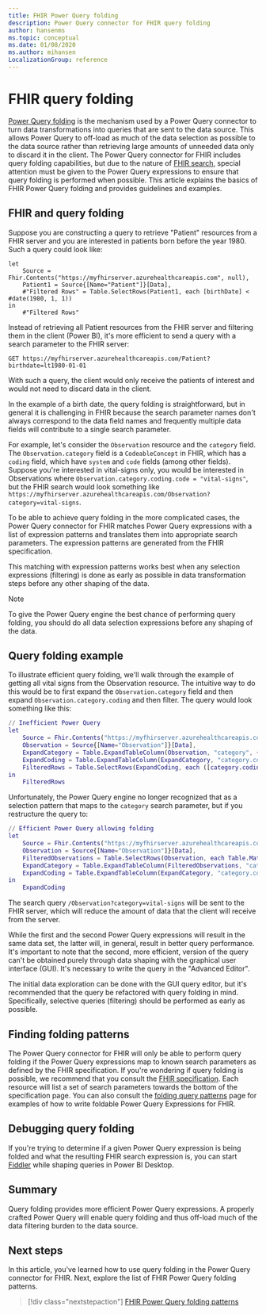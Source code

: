 ```yaml
---
title: FHIR Power Query folding
description: Power Query connector for FHIR query folding
author: hansenms
ms.topic: conceptual
ms.date: 01/08/2020
ms.author: mihansen
LocalizationGroup: reference
---
```


# FHIR query folding

[Power Query folding](../../power-query-folding.md) is the mechanism used by a Power Query connector to turn data transformations into queries that are sent to the data source. This allows Power Query to off-load as much of the data selection as possible to the data source rather than retrieving large amounts of unneeded data only to discard it in the client. The Power Query connector for FHIR includes query folding capabilities, but due to the nature of [FHIR search](https://www.hl7.org/fhir/search.html), special attention must be given to the Power Query expressions to ensure that query folding is performed when possible. This article explains the basics of FHIR Power Query folding and provides guidelines and examples.

## FHIR and query folding

Suppose you are constructing a query to retrieve "Patient" resources from a FHIR server and you are interested in patients born before the year 1980. Such a query could look like:

```
let
    Source = Fhir.Contents("https://myfhirserver.azurehealthcareapis.com", null),
    Patient1 = Source{[Name="Patient"]}[Data],
    #"Filtered Rows" = Table.SelectRows(Patient1, each [birthDate] < #date(1980, 1, 1))
in
    #"Filtered Rows"
```

Instead of retrieving all Patient resources from the FHIR server and filtering them in the client (Power BI), it's more efficient to send a query with a search parameter to the FHIR server:

```
GET https://myfhirserver.azurehealthcareapis.com/Patient?birthdate=lt1980-01-01
```

With such a query, the client would only receive the patients of interest and would not need to discard data in the client.

In the example of a birth date, the query folding is straightforward, but in general it is challenging in FHIR because the search parameter names don't always correspond to the data field names and frequently multiple data fields will contribute to a single search parameter. 

For example, let's consider the `Observation` resource and the `category` field. The `Observation.category` field is a `CodeableConcept` in FHIR, which has a `coding` field, which have `system` and `code` fields (among other fields). Suppose you're interested in vital-signs only, you would be interested in Observations where `Observation.category.coding.code = "vital-signs"`, but the FHIR search would look something like `https://myfhirserver.azurehealthcareapis.com/Observation?category=vital-signs`.

To be able to achieve query folding in the more complicated cases, the Power Query connector for FHIR matches Power Query expressions with a list of expression patterns and translates them into appropriate search parameters. The expression patterns are generated from the FHIR specification.

This matching with expression patterns works best when any selection expressions (filtering) is done as early as possible in data transformation steps before any other shaping of the data.

> [!Note]
> To give the Power Query engine the best chance of performing query folding, you should do all data selection expressions before any shaping of the data.

## Query folding example

To illustrate efficient query folding, we'll walk through the example of getting all vital signs from the Observation resource. The intuitive way to do this would be to first expand the `Observation.category` field and then expand `Observation.category.coding` and then filter. The query would look something like this:

```M
// Inefficient Power Query
let
    Source = Fhir.Contents("https://myfhirserver.azurehealthcareapis.com", null),
    Observation = Source{[Name="Observation"]}[Data],
    ExpandCategory = Table.ExpandTableColumn(Observation, "category", {"coding"}, {"category.coding"}),
    ExpandCoding = Table.ExpandTableColumn(ExpandCategory, "category.coding", {"system", "code"}, {"category.coding.system", "category.coding.code"}),
    FilteredRows = Table.SelectRows(ExpandCoding, each ([category.coding.code] = "vital-signs"))
in
    FilteredRows
```

Unfortunately, the Power Query engine no longer recognized that as a selection pattern that maps to the `category` search parameter, but if you restructure the query to:

```M
// Efficient Power Query allowing folding
let
    Source = Fhir.Contents("https://myfhirserver.azurehealthcareapis.com", null),
    Observation = Source{[Name="Observation"]}[Data],
    FilteredObservations = Table.SelectRows(Observation, each Table.MatchesAnyRows([category], each Table.MatchesAnyRows([coding], each [code] = "vital-signs"))),
    ExpandCategory = Table.ExpandTableColumn(FilteredObservations, "category", {"coding"}, {"category.coding"}),
    ExpandCoding = Table.ExpandTableColumn(ExpandCategory, "category.coding", {"system", "code"}, {"category.coding.system", "category.coding.code"})
in
    ExpandCoding
```

The search query `/Observation?category=vital-signs` will be sent to the FHIR server, which will reduce the amount of data that the client will receive from the server.

While the first and the second Power Query expressions will result in the same data set, the latter will, in general, result in better query performance. It's important to note that the second, more efficient, version of the query can't be obtained purely through data shaping with the graphical user interface (GUI). It's necessary to write the query in the "Advanced Editor".

The initial data exploration can be done with the GUI query editor, but it's recommended that the query be refactored with query folding in mind. Specifically, selective queries (filtering) should be performed as early as possible.

## Finding folding patterns

The Power Query connector for FHIR will only be able to perform query folding if the Power Query expressions map to known search parameters as defined by the FHIR specification. If you're wondering if query folding is possible, we recommend that you consult the [FHIR specification](https://hl7.org/fhir). Each resource will list a set of search parameters towards the bottom of the specification page. You can also consult the [folding query patterns](FHIR-QueryFoldingPatterns.md) page for examples of how to write foldable Power Query Expressions for FHIR.

## Debugging query folding

If you're trying to determine if a given Power Query expression is being folded and what the resulting FHIR search expression is, you can start [Fiddler](https://www.telerik.com/fiddler) while shaping queries in Power BI Desktop.

## Summary

Query folding provides more efficient Power Query expressions. A properly crafted Power Query will enable query folding and thus off-load much of the data filtering burden to the data source.

## Next steps

In this article, you've learned how to use query folding in the Power Query connector for FHIR. Next, explore the list of FHIR Power Query folding patterns.

>[!div class="nextstepaction"]
>[FHIR Power Query folding patterns](FHIR-QueryFoldingPatterns.md)